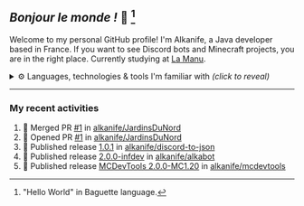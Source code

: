 ## *Bonjour le monde !* 🥖 [^1]

Welcome to my personal GitHub profile! I'm Alkanife, a Java developer based in France. If you want to see Discord bots and Minecraft projects, you are in the right place. Currently studying at [La Manu](https://lamanu.fr/).

<details>
    <summary>
        ⚙️ Languages, technologies & tools I'm familiar with <i>(click to reveal)</i>
    </summary>
    <div align="left">
    <img src="https://skillicons.dev/icons?i=bash" height="40" alt="bash logo"  />
    <img width="12" />
    <img src="https://skillicons.dev/icons?i=linux" height="40" alt="linux logo"  />
    <img width="12" />
    <img src="https://skillicons.dev/icons?i=raspberrypi" height="40" alt="raspberrypi logo"  />
    <img width="12" />
    <img src="https://cdn.simpleicons.org/apache/D22128" height="40" alt="apache logo"  />
    <img width="12" />
    <img src="https://skillicons.dev/icons?i=git" height="40" alt="git logo"  />
    <img width="12" />
    <img src="https://skillicons.dev/icons?i=gitlab" height="40" alt="gitlab logo"  />
    <img width="12" />
    <img src="https://skillicons.dev/icons?i=mysql" height="40" alt="mysql logo"  />
    <img width="12" />
    <img src="https://skillicons.dev/icons?i=sqlite" height="40" alt="sqlite logo"  />
    <img width="12" />
    <img src="https://skillicons.dev/icons?i=redis" height="40" alt="redis logo"  />
    <img width="12" />
    <img src="https://skillicons.dev/icons?i=spring" height="40" alt="spring logo"  />
    <img width="12" />
    <img src="https://skillicons.dev/icons?i=maven" height="40" alt="apachemaven logo"  />
    <img width="12" />
    <img src="https://skillicons.dev/icons?i=java" height="40" alt="java logo"  />
    <img width="12" />
    <img src="https://skillicons.dev/icons?i=cs" height="40" alt="csharp logo"  />
    <img width="12" />
    <img src="https://skillicons.dev/icons?i=dotnet" height="40" alt="dot-net logo"  />
    <img width="12" />
    <img src="https://skillicons.dev/icons?i=py" height="40" alt="python logo"  />
    <img width="12" />
    <img src="https://skillicons.dev/icons?i=php" height="40" alt="php logo"  />
    <img width="12" />
    <img src="https://skillicons.dev/icons?i=html" height="40" alt="html5 logo"  />
    <img width="12" />
    <img src="https://skillicons.dev/icons?i=css" height="40" alt="css3 logo"  />
    <img width="12" />
    <img src="https://skillicons.dev/icons?i=bootstrap" height="40" alt="bootstrap logo"  />
    <img width="12" />
    <img src="https://skillicons.dev/icons?i=js" height="40" alt="javascript logo"  />
    <img width="12" />
    <img src="https://skillicons.dev/icons?i=jquery" height="40" alt="jquery logo"  />
    <img width="12" />
    <img src="https://skillicons.dev/icons?i=nodejs" height="40" alt="nodejs logo"  />
    <img width="12" />
    <img src="https://cdn.jsdelivr.net/gh/devicons/devicon/icons/npm/npm-original-wordmark.svg" height="40" alt="npm logo"  />
    <img width="12" />
    <img src="https://skillicons.dev/icons?i=idea" height="40" alt="intellijidea logo"  />
    <img width="12" />
    <img src="https://skillicons.dev/icons?i=vscode" height="40" alt="vscode logo"  />
    <img width="12" />
    <img src="https://skillicons.dev/icons?i=visualstudio" height="40" alt="visualstudio logo"  />
    <img width="12" />
    <img src="https://cdn.jsdelivr.net/gh/devicons/devicon/icons/jetbrains/jetbrains-original.svg" height="40" alt="jetbrains logo"  />
    <img width="12" />
    <img src="https://skillicons.dev/icons?i=ps" height="40" alt="adobephotoshop logo"  />
    <img width="12" />
    <img src="https://skillicons.dev/icons?i=pr" height="40" alt="adobepremierepro logo"  />
    <img width="12" />
    <img src="https://cdn.jsdelivr.net/gh/devicons/devicon/icons/inkscape/inkscape-original.svg" height="40" alt="inkscape logo"  />
    </div>
</details>

---

### My recent activities
<!--START_SECTION:activity-->
1. 🎉 Merged PR [#1](https://github.com/alkanife/JardinsDuNord/pull/1) in [alkanife/JardinsDuNord](https://github.com/alkanife/JardinsDuNord)
2. 💪 Opened PR [#1](https://github.com/alkanife/JardinsDuNord/pull/1) in [alkanife/JardinsDuNord](https://github.com/alkanife/JardinsDuNord)
3. 🚀 Published release [1.0.1](https://github.com/alkanife/discord-to-json/releases/tag/1.0.1) in [alkanife/discord-to-json](https://github.com/alkanife/discord-to-json)
4. 🚀 Published release [2.0.0-infdev](https://github.com/alkanife/alkabot/releases/tag/2.0.0-infdev) in [alkanife/alkabot](https://github.com/alkanife/alkabot)
5. 🚀 Published release [MCDevTools 2.0.0-MC1.20](https://github.com/alkanife/mcdevtools/releases/tag/2.0.0) in [alkanife/mcdevtools](https://github.com/alkanife/mcdevtools)
<!--END_SECTION:activity-->

[^1]: "Hello World" in Baguette language.
